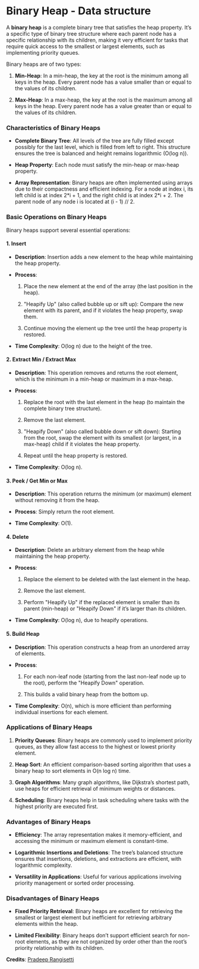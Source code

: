 <h1>Binary Heap - Data structure</h1>

A **binary heap** is a complete binary tree that satisfies the heap property. It’s a specific type of binary tree structure where each parent node has a specific relationship with its children, making it very efficient for tasks that require quick access to the smallest or largest elements, such as implementing priority queues.

Binary heaps are of two types:

1.  **Min-Heap**: In a min-heap, the key at the root is the minimum among all keys in the heap. Every parent node has a value smaller than or equal to the values of its children.
    
2.  **Max-Heap**: In a max-heap, the key at the root is the maximum among all keys in the heap. Every parent node has a value greater than or equal to the values of its children.
    

### Characteristics of Binary Heaps

*   **Complete Binary Tree**: All levels of the tree are fully filled except possibly for the last level, which is filled from left to right. This structure ensures the tree is balanced and height remains logarithmic (O(log n)).
    
*   **Heap Property**: Each node must satisfy the min-heap or max-heap property.
    
*   **Array Representation**: Binary heaps are often implemented using arrays due to their compactness and efficient indexing. For a node at index i, its left child is at index 2\*i + 1, and the right child is at index 2\*i + 2. The parent node of any node i is located at (i - 1) // 2.
    

### Basic Operations on Binary Heaps

Binary heaps support several essential operations:

#### 1\. **Insert**

*   **Description**: Insertion adds a new element to the heap while maintaining the heap property.
    
*   **Process**:
    
    1.  Place the new element at the end of the array (the last position in the heap).
        
    2.  "Heapify Up" (also called bubble up or sift up): Compare the new element with its parent, and if it violates the heap property, swap them.
        
    3.  Continue moving the element up the tree until the heap property is restored.
        
*   **Time Complexity**: O(log n) due to the height of the tree.
    

#### 2\. **Extract Min / Extract Max**

*   **Description**: This operation removes and returns the root element, which is the minimum in a min-heap or maximum in a max-heap.
    
*   **Process**:
    
    1.  Replace the root with the last element in the heap (to maintain the complete binary tree structure).
        
    2.  Remove the last element.
        
    3.  "Heapify Down" (also called bubble down or sift down): Starting from the root, swap the element with its smallest (or largest, in a max-heap) child if it violates the heap property.
        
    4.  Repeat until the heap property is restored.
        
*   **Time Complexity**: O(log n).
    

#### 3\. **Peek / Get Min or Max**

*   **Description**: This operation returns the minimum (or maximum) element without removing it from the heap.
    
*   **Process**: Simply return the root element.
    
*   **Time Complexity**: O(1).
    

#### 4\. **Delete**

*   **Description**: Delete an arbitrary element from the heap while maintaining the heap property.
    
*   **Process**:
    
    1.  Replace the element to be deleted with the last element in the heap.
        
    2.  Remove the last element.
        
    3.  Perform "Heapify Up" if the replaced element is smaller than its parent (min-heap) or "Heapify Down" if it’s larger than its children.
        
*   **Time Complexity**: O(log n), due to heapify operations.
    

#### 5\. **Build Heap**

*   **Description**: This operation constructs a heap from an unordered array of elements.
    
*   **Process**:
    
    1.  For each non-leaf node (starting from the last non-leaf node up to the root), perform the "Heapify Down" operation.
        
    2.  This builds a valid binary heap from the bottom up.
        
*   **Time Complexity**: O(n), which is more efficient than performing individual insertions for each element.
    

### Applications of Binary Heaps

1.  **Priority Queues**: Binary heaps are commonly used to implement priority queues, as they allow fast access to the highest or lowest priority element.
    
2.  **Heap Sort**: An efficient comparison-based sorting algorithm that uses a binary heap to sort elements in O(n log n) time.
    
3.  **Graph Algorithms**: Many graph algorithms, like Dijkstra’s shortest path, use heaps for efficient retrieval of minimum weights or distances.
    
4.  **Scheduling**: Binary heaps help in task scheduling where tasks with the highest priority are executed first.
    

### Advantages of Binary Heaps

*   **Efficiency**: The array representation makes it memory-efficient, and accessing the minimum or maximum element is constant-time.
    
*   **Logarithmic Insertions and Deletions**: The tree’s balanced structure ensures that insertions, deletions, and extractions are efficient, with logarithmic complexity.
    
*   **Versatility in Applications**: Useful for various applications involving priority management or sorted order processing.
    

### Disadvantages of Binary Heaps

*   **Fixed Priority Retrieval**: Binary heaps are excellent for retrieving the smallest or largest element but inefficient for retrieving arbitrary elements within the heap.
    
*   **Limited Flexibility**: Binary heaps don’t support efficient search for non-root elements, as they are not organized by order other than the root’s priority relationship with its children.</br>


<b>Credits</b>: [Pradeep Rangisetti](https://www.linkedin.com/in/pradeepbyme)